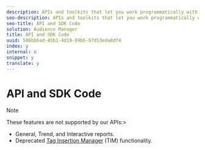 ```yaml
---
description: APIs and toolkits that let you work programmatically with Audience Manager.
seo-description: APIs and toolkits that let you work programmatically with Audience Manager.
seo-title: API and SDK Code
solution: Audience Manager
title: API and SDK Code
uuid: 586bb6ad-45b1-4d19-89b6-97d53eda8df4
index: y
internal: n
snippet: y
translate: y
---
```


# API and SDK Code


>[!NOTE]
>
>These features are not supported by our APIs:>
>* General, Trend, and Interactive reports.
>* Deprecated [ Tag Insertion Manager](../c_features/c_tim1_about.md#concept_B824B70BF53D4F17A0CD938FF1FCF2C5) (TIM) functionality.



